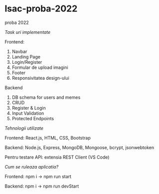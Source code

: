 # lsac-proba-2022

proba 2022

*Task uri implementate*

Frontend: 
1. Navbar
2. Landing Page
3. Login/Register
4. Formular de upload imagini
5. Footer
6. Responsivitatea design-ului

Backend
1. DB schema for users and memes
2. CRUD
3. Register & Login
4. Input Validation
5. Protected Endpoints

*Tehnologii utilizate*

Frontend:
React.js, HTML, CSS, Bootstrap

Backend:
Node.js, Express, MongoDB, Mongoose, bcrypt, jsonwebtoken

Pentru testare API: extensia REST Client (VS Code)

*Cum se ruleaza aplicatia?*

Frontend: npm i -> npm run start

Backend: npm i -> npm run devStart
